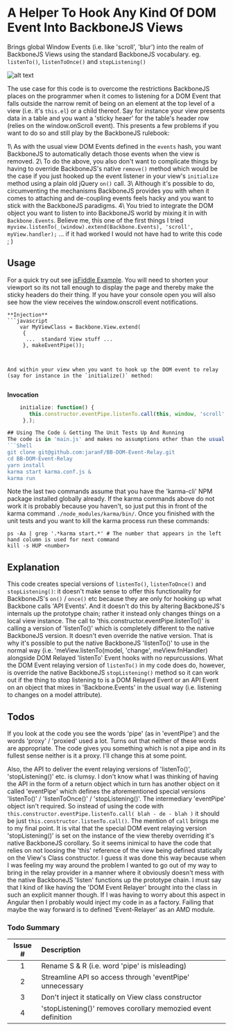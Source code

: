 # A Helper To Hook Any Kind Of DOM Event Into BackboneJS Views
Brings global Window Events (i.e. like 'scroll', 'blur') into the realm of BackboneJS Views using the standard BackboneJS vocabulary. eg. `listenTo()`, `listenToOnce()` and `stopListening()`


![alt text](http://www.currahee.co.uk/media/i/stickyheader-demo.gif "jsFiddle Demo")

The use case for this code is to overcome the restrictions BackboneJS places on the programmer when it comes to listening for a DOM Event that falls outside the narrow remit of being on an element at the top level of a view (i.e. it's `this.el`) or a child thereof. Say for instance your view presents data in a table and you want a 'sticky heaer' for the table's header row (relies on the window.onScroll event). This presents a few problems if you want to do so and still play by the BackboneJS rulebook:

1\ As with the usual view DOM Events defined in the `events` hash, you want BackboneJS to automatically detach those events when the view is removed.
2\ To do the above, you also don't want to complicate things by having to override BackboneJS's native `remove()` method which would be the case if you just hooked up the event listener in your view's `initialize` method using a plain old jQuery `on()` call.
3\ Although it's possible to do, circumventing the mechanisms BackboneJS provides you with when it comes to attaching and de-coupling events feels hacky and you want to stick with the BackboneJS paradigms.
4\ You tried to integrate the DOM object you want to listen to into BackboneJS world by mixing it in with `Backbone.Events`. Believe me, this one of the first things I tried `myview.listenTo(_(window).extend(Backbone.Events), 'scroll', myView.handler);` ... if it had worked I would not have had to write this code ; )

## Usage
For a quick try out see [jsFiddle Example](https://fiddle.jshell.net/jaranF/dqwcxtkm/show/light/). You will need to shorten your viewport so its not tall enough to display the page and thereby make the sticky headers do their thing. If you have your console open you will also see how the view receives the window.onscroll event notifications.
```
**Injection**
```javascript
    var MyViewClass = Backbone.View.extend(
     {
      ...  standard View stuff ...
     }, makeEventPipe());



And within your view when you want to hook up the DOM event to relay (say for instance in the `initialize()` method:


```
**Invocation**
```javascript
    initialize: function() {
       this.constructor.eventPipe.listenTo.call(this, window, 'scroll', this.handleScroll);
     },);

## Using The Code & Getting The Unit Tests Up And Running
The code is in 'main.js' and makes no assumptions other than the usual (that BackboneJS, Underscore and jQuery are present). NodeJS and Yarn are also required to run the unit tests. On that subject, the commands below are good for Mac Terminal or Git Shell Command Line.
```Shell
git clone git@github.com:jaranF/BB-DOM-Event-Relay.git
cd BB-DOM-Event-Relay
yarn install
karma start karma.conf.js &
karma run
```

Note the last two commands assume that you have the 'karma-cli' NPM package installed globally already. If the karma commands above do not work it is probably because you haven't, so just put this in front of the karma command `./node_modules/karma/bin/`. Once you finished with the unit tests and you want to kill the karma process run these commands:
```Shell
ps -Aa | grep '.*karma start.*' # The number that appears in the left hand column is used for next command
kill -s HUP <number>
```

## Explanation

This code creates special versions of `listenTo()`, `listenToOnce()` and `stopListening()`: it doesn't make sense to offer this functionality for BackboneJS's `on()` / `once()` etc because they are only for hooking up what Backbone calls 'API Events'. And it doesn't do this by altering BackboneJS's internals up the prototype chain; rather it instead only changes things on a local view instance. The call to 'this.constructor.eventPipe.listenTo()' is calling a version of 'listenTo()' which is completely different to the native BackboneJS version. It doesn't even override the native version. That is why it's possible to put the native BackboneJS 'listenTo()' to use in the normal way (i.e. 'meView.listenTo(model, 'change', meView.fnHandler) alongside DOM Relayed 'listenTo' Event hooks with no repurcussions. What the DOM Event relaying version of `listenTo()` in my code does do, however, is override the native BackboneJS `stopListening()` method so it can work out if the thing to stop listening to is a DOM Relayed Event or an API Event on an object that mixes in 'Backbone.Events' in the usual way (i.e. listening to changes on a model attribute).



## Todos

If you look at the code you see the words 'pipe' (as in 'eventPipe') and the words 'proxy' / 'proxied' used a lot. Turns out that neither of these words are appropriate. The code gives you something which is not a pipe and in its fullest sense neither is it a proxy. I'll change this at some point.

Also, the API to deliver the event relaying versions of 'listenTo()', 'stopListening()' etc. is clumsy. I don't know what I was thinking of having the API in the form of a return object which in turn has another object on it called 'eventPipe' which defines the aforementioned special versions 'listenTo()' / 'listenToOnce()' / 'stopListening()'. The intermediary 'eventPipe' object isn't required. So instead of using the code with `this.constructor.eventPipe.listenTo.call( blah - de - blah )` it should be just `this.constructor.listenTo.call()`. The mention of `call` brings me to my final point. It is vital that the special DOM event relaying version 'stopListening()' is set on the instance of the view thereby overriding it's native BackboneJS corollary. So it seems inimical to have the code that relies on not loosing the 'this' reference of the view being defined statically on the View's Class constructor. I guess it was done this way because when I was feeling my way around the problem I wanted to go out of my way to bring in the relay provider in a manner where it obviously doesn't mess with the native BackboneJS 'listen' functions up the prototype chain. I must say that I kind of like having the 'DOM Event Relayer' brought into the class in such an explicit manner though. If I was having to worry about this aspect in Angular then I probably would inject my code in as a factory. Failing that maybe the way forward is to defined 'Event-Relayer' as an AMD module.

### Todo Summary

| Issue #       | Description                                                   |
| :-----------: |:--------------------------------------------------------------|
|      1        | Rename S & R (i.e. word 'pipe' is misleading)                 |
|      2        | Streamline API so access through 'eventPipe' unnecessary      |
|      3        | Don't inject it statically on View class constructor          |
|      4        | 'stopListening()' removes corollary memozied event definition |




